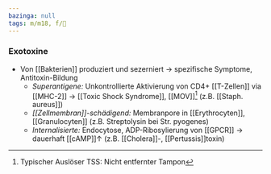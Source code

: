 ```yaml
---
bazinga: null
tags: m/m18, f/🦠
---
```

### Exotoxine
- Von [[Bakterien]] produziert und sezerniert → spezifische Symptome, Antitoxin-Bildung
	- *Superantigene:* Unkontrollierte Aktivierung von CD4+ [[T-Zellen]] via [[MHC-2]] → [[Toxic Shock Syndrome]], [[MOV]][^1] (z.B. [[Staph. aureus]])
	- *[[Zellmembran]]-schädigend:* Membranpore in [[Erythrocyten]], [[Granulocyten]] (z.B. Streptolysin bei Str. pyogenes)
	- *Internalisierte:* Endocytose, ADP-Ribosylierung von [[GPCR]] → dauerhaft [[cAMP]]↑ (z.B. [[Cholera]]-, [[Pertussis]]toxin)

[^1]: Typischer Auslöser TSS: Nicht entfernter Tampon